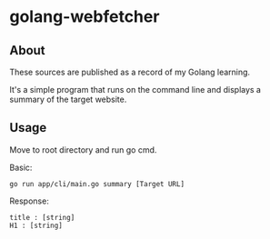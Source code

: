 # golang-webfetcher

## About

These sources are published as a record of my Golang learning.

It's a simple program that runs on the command line and displays a summary of the target website.

## Usage

Move to root directory and run go cmd.

Basic:

```Shell
go run app/cli/main.go summary [Target URL]
```

Response:

```
title : [string]
H1 : [string]